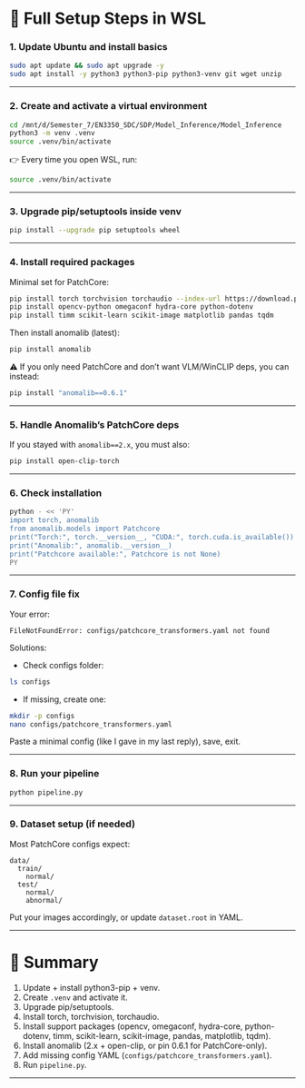 # 🔹 Full Setup Steps in WSL

### **1. Update Ubuntu and install basics**

```bash
sudo apt update && sudo apt upgrade -y
sudo apt install -y python3 python3-pip python3-venv git wget unzip
```

---

### **2. Create and activate a virtual environment**

```bash
cd /mnt/d/Semester_7/EN3350_SDC/SDP/Model_Inference/Model_Inference
python3 -m venv .venv
source .venv/bin/activate
```

👉 Every time you open WSL, run:

```bash
source .venv/bin/activate
```

---

### **3. Upgrade pip/setuptools inside venv**

```bash
pip install --upgrade pip setuptools wheel
```

---

### **4. Install required packages**

Minimal set for PatchCore:

```bash
pip install torch torchvision torchaudio --index-url https://download.pytorch.org/whl/cpu
pip install opencv-python omegaconf hydra-core python-dotenv
pip install timm scikit-learn scikit-image matplotlib pandas tqdm
```

Then install anomalib (latest):

```bash
pip install anomalib
```

⚠️ If you only need PatchCore and don’t want VLM/WinCLIP deps, you can instead:

```bash
pip install "anomalib==0.6.1"
```

---

### **5. Handle Anomalib’s PatchCore deps**

If you stayed with `anomalib==2.x`, you must also:

```bash
pip install open-clip-torch
```

---

### **6. Check installation**

```bash
python - << 'PY'
import torch, anomalib
from anomalib.models import Patchcore
print("Torch:", torch.__version__, "CUDA:", torch.cuda.is_available())
print("Anomalib:", anomalib.__version__)
print("Patchcore available:", Patchcore is not None)
PY
```

---

### **7. Config file fix**

Your error:

```
FileNotFoundError: configs/patchcore_transformers.yaml not found
```

Solutions:

- Check configs folder:

```bash
ls configs
```

- If missing, create one:

```bash
mkdir -p configs
nano configs/patchcore_transformers.yaml
```

Paste a minimal config (like I gave in my last reply), save, exit.

---

### **8. Run your pipeline**

```bash
python pipeline.py
```

---

### **9. Dataset setup (if needed)**

Most PatchCore configs expect:

```
data/
  train/
    normal/
  test/
    normal/
    abnormal/
```

Put your images accordingly, or update `dataset.root` in YAML.

---

# 🚀 Summary

1. Update + install python3-pip + venv.
2. Create `.venv` and activate it.
3. Upgrade pip/setuptools.
4. Install torch, torchvision, torchaudio.
5. Install support packages (opencv, omegaconf, hydra-core, python-dotenv, timm, scikit-learn, scikit-image, pandas, matplotlib, tqdm).
6. Install anomalib (2.x + open-clip, or pin 0.6.1 for PatchCore-only).
7. Add missing config YAML (`configs/patchcore_transformers.yaml`).
8. Run `pipeline.py`.

---
